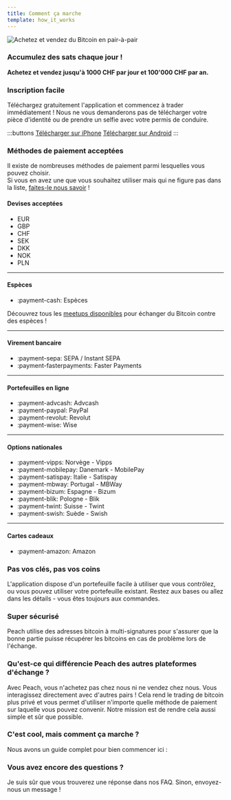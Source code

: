 ```yaml
---
title: Comment ça marche
template: how_it_works
---
```

<!--[teaser]-->
![Achetez et vendez du Bitcoin en pair-à-pair](/img/how-it-works/buy-and-sell-bitcoin-peer-to-peer.png)

### Accumulez des sats <span>chaque jour</span> !

**Achetez et vendez jusqu'à 1000 CHF par jour et 100'000 CHF par an.**

<!--[easy_registration]-->
### Inscription facile

Téléchargez gratuitement l'application et commencez à trader immédiatement ! Nous ne vous demanderons pas de télécharger votre pièce d'identité ou de prendre un selfie avec votre permis de conduire.

:::buttons
[Télécharger sur iPhone]($iosUrl$)
[Télécharger sur Android]($androidUrl$)
:::

<!--[payment_methods]-->
### Méthodes de paiement acceptées

Il existe de nombreuses méthodes de paiement parmi lesquelles vous pouvez choisir.<br>
Si vous en avez une que vous souhaitez utiliser mais qui ne figure pas dans la liste, [faites-le nous savoir](mailto:$contactEmail$?subject=Méthode%20de%20paiement) !

#### Devises acceptées

- EUR
- GBP
- CHF
- SEK
- DKK
- NOK
- PLN

---

#### Espèces

- :payment-cash: Espèces

Découvrez tous les [meetups disponibles](/fr/for-meetups/) pour échanger du Bitcoin contre des espèces !

---

#### Virement bancaire

- :payment-sepa: SEPA / Instant SEPA
- :payment-fasterpayments: Faster Payments

---

#### Portefeuilles en ligne

- :payment-advcash: Advcash
- :payment-paypal: PayPal
- :payment-revolut: Revolut
- :payment-wise: Wise

---

#### Options nationales

- :payment-vipps: Norvège - Vipps
- :payment-mobilepay: Danemark - MobilePay
- :payment-satispay: Italie - Satispay
- :payment-mbway: Portugal - MBWay
- :payment-bizum: Espagne - Bizum
- :payment-blik: Pologne - Blik
- :payment-twint: Suisse - Twint
- :payment-swish: Suède - Swish

---

#### Cartes cadeaux

- :payment-amazon: Amazon

<!--[self_custody]-->
### Pas vos clés, pas vos coins

L'application dispose d'un portefeuille facile à utiliser que vous contrôlez, ou vous pouvez utiliser votre portefeuille existant. Restez aux bases ou allez dans les détails - vous êtes toujours aux commandes.

<!--[security]-->
### Super sécurisé

Peach utilise des adresses bitcoin à multi-signatures pour s'assurer que la bonne partie puisse récupérer les bitcoins en cas de problème lors de l'échange.

<!--[difference]-->
### Qu'est-ce qui différencie Peach des autres plateformes d'échange ?

Avec Peach, vous n'achetez pas chez nous ni ne vendez chez nous.
Vous interagissez directement avec d'autres pairs !
Cela rend le trading de bitcoin plus privé et vous permet d'utiliser n'importe quelle méthode de paiement sur laquelle vous pouvez convenir.
Notre mission est de rendre cela aussi simple et sûr que possible.

<!--[sounds_cool]-->
### C'est cool, mais comment ça marche ?

Nous avons un guide complet pour bien commencer ici :

<!--[questions]-->
### Vous avez encore des questions ?

Je suis sûr que vous trouverez une réponse dans nos FAQ.
Sinon, envoyez-nous un message !
